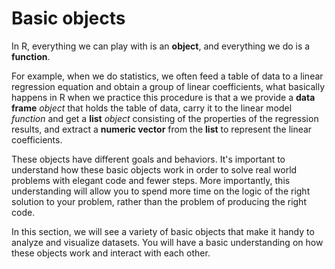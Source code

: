 # Basic objects

In R, everything we can play with is an **object**, and everything we do is a **function**.

For example, when we do statistics, we often feed a table of data to a linear regression equation and obtain a group of linear coefficients, what basically happens in R when we practice this procedure is that a we provide a **data frame** *object* that holds the table of data, carry it to the linear model *function* and get a **list** *object* consisting of the properties of the regression results, and extract a **numeric vector** from the **list** to represent the linear coefficients.

These objects have different goals and behaviors. It's important to understand how these basic objects work in order to solve real world problems with elegant code and fewer steps. More importantly, this understanding will allow you to spend more time on the logic of the right solution to your problem, rather than the problem of producing the right code.

In this section, we will see a variety of basic objects that make it handy to analyze and visualize datasets. You will have a basic understanding on how these objects work and interact with each other.
